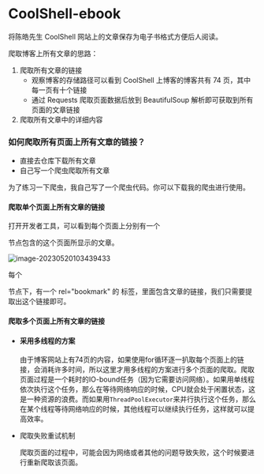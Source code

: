 # CoolShell-ebook
将陈皓先生 CoolShell 网站上的文章保存为电子书格式方便后人阅读。

爬取博客上所有文章的思路：

1. 爬取所有文章的链接
   - 观察博客的存储路径可以看到 CoolShell 上博客的博客共有 74 页，其中每一页有十个链接
   - 通过 Requests 爬取页面数据后放到 BeautifulSoup 解析即可获取到所有页面的文章链接
2. 爬取所有文章中的详细内容



### 如何爬取所有页面上所有文章的链接？

- 直接去仓库下载所有文章
- 自己写一个爬虫爬取所有文章

为了练习一下爬虫，我自己写了一个爬虫代码。你可以下载我的爬虫进行使用。

#### 爬取单个页面上所有文章的链接

打开开发者工具，可以看到每个页面上分别有一个 <article> 节点包含的这个页面所显示的文章。

![image-20230520103439433](./README.assets/image-20230520103439433.png)

每个 <article> 节点下，有一个 rel="bookmark" 的 <a> 标签，里面包含文章的链接，我们只需要提取出这个链接即可。

#### 爬取多个页面上所有文章的链接

- #### 采用多线程的方案

  由于博客网站上有74页的内容，如果使用for循环逐一扒取每个页面上的链接，会消耗许多时间，所以这里才用多线程的方案进行多个页面的爬取。爬取页面过程是一个耗时的IO-bound任务（因为它需要访问网络）。如果用单线程依次执行这个任务，那么在等待网络响应的时候，CPU就会处于闲置状态，这是一种资源的浪费。而如果用`ThreadPoolExecutor`来并行执行这个任务，那么在某个线程等待网络响应的时候，其他线程可以继续执行任务，这样就可以提高效率。
  
- 爬取失败重试机制

  爬取页面的过程中，可能会因为网络或者其他的问题导致失败，这个时候要进行重新爬取该页面。

